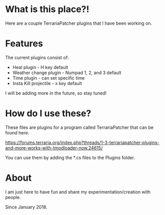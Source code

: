 # What is this place?!
Here are a couple TerrariaPatcher plugins that I have been working on.

# Features
The current plugins consist of:
- Heal plugin - H key default
- Weather change plugin - Numpad 1, 2, and 3 default
- Time plugin - can set specific time
- Insta Kill projectile - x key default

I will be adding more in the future, so stay tuned!

# How do I use these?
These files are plugins for a program called TerrariaPatcher that can be found here.

https://forums.terraria.org/index.php?threads/1-3-terrariapatcher-plugins-and-more-works-with-tmodloader-now.24615/

You can use them by adding the \*.cs files to the Plugins folder. 

# About
I am just here to have fun and share my experimentation/creation with people.

Since January 2018.
